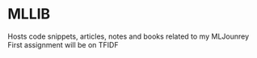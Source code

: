 # MLLIB
Hosts code snippets, articles, notes and books related to my MLJounrey
First assignment will be on TFIDF

